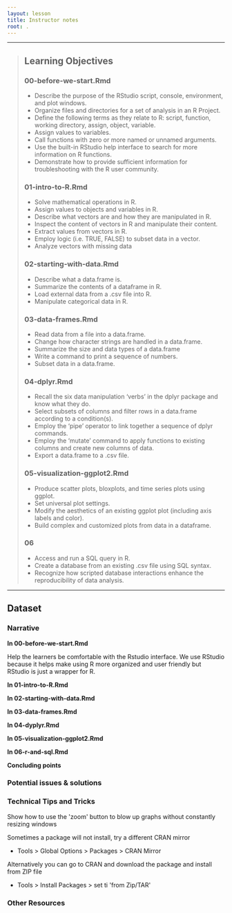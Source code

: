 ```yaml
---
layout: lesson
title: Instructor notes
root: .
---
```


-----------
> ## Learning Objectives
> ### 00-before-we-start.Rmd
> - Describe the purpose of the RStudio script, console, environment, and plot windows.
> - Organize files and directories for a set of analysis in an R Project.
> - Define the following terms as they relate to R: script, function, working directory, assign, object, variable.
> - Assign values to variables.
> - Call functions with zero or more named or unnamed arguments.
> - Use the built-in RStudio help interface to search for more information on R functions.
> - Demonstrate how to provide sufficient information for troubleshooting with the R user community.
> ### 01-intro-to-R.Rmd
> - Solve mathematical operations in R.
> - Assign values to objects and variables in R.
> - Describe what vectors are and how they are manipulated in R.
> - Inspect the content of vectors in R and manipulate their content.
> - Extract values from vectors in R.
> - Employ logic (i.e. TRUE, FALSE) to subset data in a vector.
> - Analyze vectors with missing data
> ### 02-starting-with-data.Rmd
> - Describe what a data.frame is.
> - Summarize the contents of a dataframe in R.
> - Load external data from a .csv file into R.
> - Manipulate categorical data in R.
> ### 03-data-frames.Rmd
> - Read data from a file into a data.frame.
> - Change how character strings are handled in a data.frame.
> - Summarize the size and data types of a data.frame
> - Write a command to print a sequence of numbers.
> - Subset data in a data.frame.
> ### 04-dplyr.Rmd
> - Recall the six data manipulation ‘verbs’ in the dplyr package and know what they do.
> - Select subsets of columns and filter rows in a data.frame according to a condition(s).
> - Employ the ‘pipe’ operator to link together a sequence of dplyr commands.
> - Employ the ‘mutate’ command to apply functions to existing columns and create new columns of data.
> - Export a data.frame to a .csv file.
> ### 05-visualization-ggplot2.Rmd
> - Produce scatter plots, bloxplots, and time series plots using ggplot.
> - Set universal plot settings.
> - Modify the aesthetics of an existing ggplot plot (including axis labels and color).
> - Build complex and customized plots from data in a dataframe.
> ### 06
> - Access and run a SQL query in R.
> - Create a database from an existing .csv file using SQL syntax.
> - Recognize how scripted database interactions enhance the reproducibility of data analysis.
 
-----------
## Dataset


### Narrative

**In 00-before-we-start.Rmd**

Help the learners be comfortable with the Rstudio interface. We use RStudio because it helps make using R more organized and user friendly but RStudio is just a wrapper for R. 

**In 01-intro-to-R.Rmd**

**In 02-starting-with-data.Rmd**

**In 03-data-frames.Rmd**

**In 04-dyplyr.Rmd**

**In 05-visualization-ggplot2.Rmd**

**In 06-r-and-sql.Rmd**

**Concluding points**  

### Potential issues & solutions

### Technical Tips and Tricks

Show how to use the 'zoom' button to blow up graphs without constantly resizing windows

Sometimes a package will not install, try a different CRAN mirror 
- Tools > Global Options > Packages > CRAN Mirror   

Alternatively you can go to CRAN and download the package and install from ZIP file
-   Tools > Install Packages > set ti 'from Zip/TAR'

### Other Resources

##
